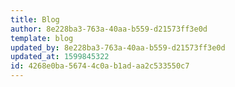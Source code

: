 ```yaml
---
title: Blog
author: 8e228ba3-763a-40aa-b559-d21573ff3e0d
template: blog
updated_by: 8e228ba3-763a-40aa-b559-d21573ff3e0d
updated_at: 1599845322
id: 4268e0ba-5674-4c0a-b1ad-aa2c533550c7
---
```

